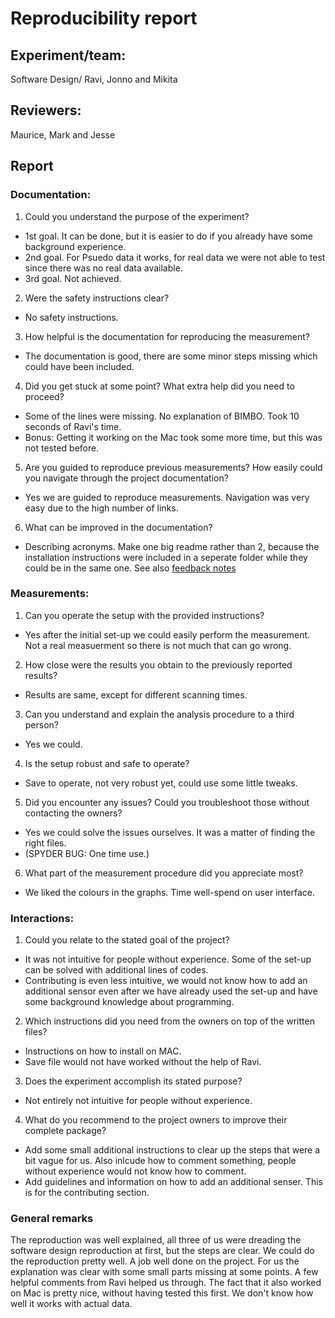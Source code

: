 # Reproducibility report

## Experiment/team: 
Software Design/ Ravi, Jonno and Mikita

## Reviewers: 
Maurice, Mark and Jesse

## Report 

### Documentation:

1.	Could you understand the purpose of the experiment? 
- 1st goal. It can be done, but it is easier to do if you already have some background experience.
- 2nd goal. For Psuedo data it works, for real data we were not able to test since there was no real data available.
- 3rd goal. Not achieved.
2.	Were the safety instructions clear? 
- No safety instructions.
3.	How helpful is the documentation for reproducing the measurement?
- The documentation is good, there are some minor steps missing which could have been included.
4.	Did you get stuck at some point? What extra help did you need to proceed? 
- Some of the lines were missing. No explanation of BIMBO. Took 10 seconds of Ravi's time.
- Bonus: Getting it working on the Mac took some more time, but this was not tested before.
5.	Are you guided to reproduce previous measurements? How easily could you navigate through the project documentation?
- Yes we are guided to reproduce measurements. Navigation was very easy due to the high number of links.
6.	What can be improved in the documentation?
- Describing acronyms. Make one big readme rather than 2, because the installation instructions were included in a seperate folder while they could be in the same one. See also [feedback notes](https://git.science.uu.nl/ued2020/experiment-design-2020/-/blob/patch-18/projects/SoftwareDesign_by_Nikita_Ravi_and_Jonno/feedback/FromOthers.md)

### Measurements:

1.	Can you operate the setup with the provided instructions? 
- Yes after the initial set-up we could easily perform the measurement. Not a real measuerment so there is not much that can go wrong.
2.	How close were the results you obtain to the previously reported results?
- Results are same, except for different scanning times.
3.	Can you understand and explain the analysis procedure to a third person?
- Yes we could.
4.	Is the setup robust and safe to operate? 
- Save to operate, not very robust yet, could use some little tweaks.  
5.	Did you encounter any issues? Could you troubleshoot those without contacting the owners?
- Yes we could solve the issues ourselves. It was a matter of finding the right files. 
- (SPYDER BUG: One time use.)
6.	What part of the measurement procedure did you appreciate most?
- We liked the colours in the graphs. Time well-spend on user interface.

### Interactions:

1.	Could you relate to the stated goal of the project?
- It was not intuitive for people without experience. Some of the set-up can be solved with additional lines of codes.
- Contributing is even less intuitive, we would not know how to add an additional sensor even after we have already used the set-up and have some background knowledge about programming.
2.	Which instructions did you need from the owners on top of the written files?
- Instructions on how to install on MAC.
- Save file would not have worked without the help of Ravi.
3.	Does the experiment accomplish its stated purpose?
- Not entirely not intuitive for people without experience.
4.	What do you recommend to the project owners to improve their complete package?
- Add some small additional instructions to clear up the steps that were a bit vague for us. Also inlcude how to comment something, people without experience would not know how to comment.
- Add guidelines and information on how to add an additional senser. This is for the contributing section. 

### General remarks

The reproduction was well explained, all three of us were dreading the software design reproduction at first, but the steps are clear. We could do the reproduction pretty well.
A job well done on the project. For us the explanation was clear with some small parts missing at some points. A few helpful comments from Ravi helped us through. The fact that it also worked on Mac is pretty nice, without having tested this first. 
We don't know how well it works with actual data. 



